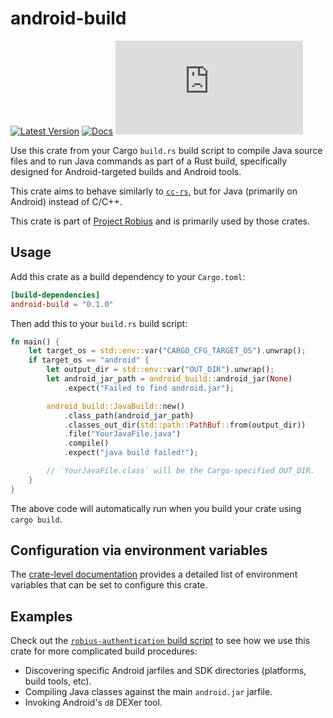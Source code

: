 # android-build

[![Latest Version](https://img.shields.io/crates/v/android_build.svg)](https://crates.io/crates/android_build)
[![Docs](https://docs.rs/android_build/badge.svg)](https://docs.rs/android_build/latest/android_build/)
[![Project Robius Matrix Chat](https://img.shields.io/matrix/robius-general%3Amatrix.org?server_fqdn=matrix.org&style=flat&logo=matrix&label=Project%20Robius%20Matrix%20Chat&color=B7410E)](https://matrix.to/#/#robius:matrix.org)

Use this crate from your Cargo `build.rs` build script to compile Java source files and to run Java commands as part of a Rust build,
specifically designed for Android-targeted builds and Android tools.

This crate aims to behave similarly to [`cc-rs`](https://github.com/rust-lang/cc-rs/tree/main), but for Java (primarily on Android) instead of C/C++.

This crate is part of [Project Robius](https://github.com/project-robius) and is primarily used by those crates.

## Usage
Add this crate as a build dependency to your `Cargo.toml`:
```toml
[build-dependencies]
android-build = "0.1.0"
```

Then add this to your `build.rs` build script:
```rust
fn main() {
    let target_os = std::env::var("CARGO_CFG_TARGET_OS").unwrap();
    if target_os == "android" {
        let output_dir = std::env::var("OUT_DIR").unwrap();
        let android_jar_path = android_build::android_jar(None)
            .expect("Failed to find android.jar");

        android_build::JavaBuild::new()
            .class_path(android_jar_path)
            .classes_out_dir(std::path::PathBuf::from(output_dir))
            .file("YourJavaFile.java")
            .compile()
            .expect("java build failed!");

        // `YourJavaFile.class` will be the Cargo-specified OUT_DIR.
    }
}
```

The above code will automatically run when you build your crate using `cargo build`.

## Configuration via environment variables
The [crate-level documentation](https://docs.rs/android-build/latest/android_build/) provides a detailed list of environment variables that can be set
to configure this crate.

## Examples
Check out the [`robius-authentication` build script](https://github.com/project-robius/robius-authentication/blob/main/build.rs) to see how we use this crate for more complicated build procedures:
* Discovering specific Android jarfiles and SDK directories (platforms, build tools, etc).
* Compiling Java classes against the main `android.jar` jarfile.
* Invoking Android's `d8` DEXer tool.
